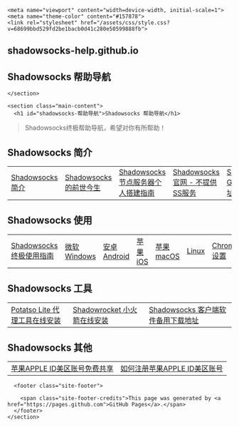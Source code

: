 
<!DOCTYPE html>
<html lang="en-US">
  <head>
    <meta charset="UTF-8">

<!-- Begin Jekyll SEO tag v2.5.0 -->
<title>Shadowsocks 帮助导航 | shadowsocks-help.github.io</title>
<meta name="generator" content="Jekyll v3.8.5" />
<meta property="og:title" content="Shadowsocks 帮助导航" />
<meta property="og:locale" content="en_US" />
<meta name="description" content="Shadowsocks 帮助导航" />
<meta property="og:description" content="Shadowsocks 帮助导航" />
<link rel="canonical" href="https://shadowsocks-help.github.io/" />
<meta property="og:url" content="https://shadowsocks-help.github.io/" />
<meta property="og:site_name" content="shadowsocks-help.github.io" />
<script type="application/ld+json">
{"@type":"WebSite","headline":"Shadowsocks 帮助导航","url":"https://shadowsocks-help.github.io/","name":"shadowsocks-help.github.io","description":"Shadowsocks 帮助导航","@context":"http://schema.org"}</script>
<!-- End Jekyll SEO tag -->

    <meta name="viewport" content="width=device-width, initial-scale=1">
    <meta name="theme-color" content="#157878">
    <link rel="stylesheet" href="/assets/css/style.css?v=68699bbd529fd2be1bacb0d41c280e50599888fb">
  </head>
  <body>
    <section class="page-header">
      <h1 class="project-name">shadowsocks-help.github.io</h1>
      <h2 class="project-tagline">Shadowsocks 帮助导航</h2>
      
      
    </section>

    <section class="main-content">
      <h1 id="shadowsocks-帮助导航">Shadowsocks 帮助导航</h1>

<blockquote>
  <p>Shadowsocks终极帮助导航，希望对你有所帮助！</p>
</blockquote>

<h2 id="shadowsocks-简介">Shadowsocks 简介</h2>

<table>
  <tbody>
    <tr>
      <td><a href="https://shadowsocks-help.github.io/Shadowsocks/whats-shadowsocks.html">Shadowsocks 简介</a></td>
      <td><a href="https://shadowsocks-help.github.io/Shadowsocks/Shadowsocks-wiki.html">Shadowsocks 的前世今生</a></td>
      <td><a href="https://shadowsocks-help.github.io/Shadowsocks/Shadowsocks-server.html">Shadowsocks 节点服务器个人搭建指南</a></td>
      <td><a href="https://shadowsocks.org/">Shadowsocks 官网 - 不提供SS服务</a></td>
      <td><a href="https://github.com/shadowsocks">Shadowsocks GitHub 代码地址</a></td>
    </tr>
  </tbody>
</table>

<h2 id="shadowsocks-使用">Shadowsocks 使用</h2>

<table>
  <tbody>
    <tr>
      <td><a href="https://shadowsocks-help.github.io/Shadowsocks/">Shadowsocks 终极使用指南</a></td>
      <td><a href="https://shadowsocks-help.github.io/Shadowsocks/windows.html">微软 Windows</a></td>
      <td><a href="https://shadowsocks-help.github.io/Shadowsocks/Android.html"> 安卓 Android</a></td>
      <td><a href="https://shadowsocks-help.github.io/Shadowsocks/ios.html">苹果 iOS</a></td>
      <td><a href="https://shadowsocks-help.github.io/Shadowsocks/mac.html"> 苹果 macOS</a></td>
      <td><a href="https://shadowsocks-help.github.io/Shadowsocks/linux.html">Linux</a></td>
      <td><a href="https://shadowsocks-help.github.io/Shadowsocks/Chrome.html">Chrome 设置</a></td>
    </tr>
  </tbody>
</table>

<h2 id="shadowsocks-工具">Shadowsocks 工具</h2>

<table>
  <tbody>
    <tr>
      <td><a href="https://shadowsocks-help.github.io/Potatso-Lite">Potatso Lite 代理工具在线安装</a></td>
      <td><a href="https://shadowsocks-help.github.io/ios">Shadowrocket 小火箭在线安装</a></td>
      <td><a href="https://shadowsocks-help.github.io/Shadowsocks/download.html">Shadowsocks 客户端软件备用下载地址</a></td>
    </tr>
  </tbody>
</table>

<h2 id="shadowsocks-其他">Shadowsocks 其他</h2>

<table>
  <tbody>
    <tr>
      <td><a href="https://shadowsocks-help.github.io/Shadowsocks/appleid.html">苹果APPLE ID美区账号免费共享</a></td>
      <td><a href="https://shadowsocks-help.github.io/Shadowsocks/apple-id.html">如何注册苹果APPLE ID美区账号</a></td>
    </tr>
  </tbody>
</table>


      <footer class="site-footer">
        
        <span class="site-footer-credits">This page was generated by <a href="https://pages.github.com">GitHub Pages</a>.</span>
      </footer>
    </section>

    
  </body>
</html>
